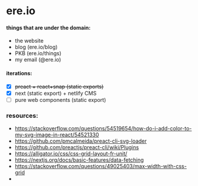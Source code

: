 # ere.io

#### things that are under the domain:
- the website
- blog (ere.io/blog)
- PKB (ere.io/things)
- my email (@ere.io)

#### iterations:
- [x] ~~preact + react+snap (static exports)~~
- [x] next (static export) + netlify CMS
- [ ] pure web components (static export)

### resources:
* https://stackoverflow.com/questions/54519654/how-do-i-add-color-to-my-svg-image-in-react/54521330
* https://github.com/pmcalmeida/preact-cli-svg-loader
* https://github.com/preactjs/preact-cli/wiki/Plugins  
* https://alligator.io/css/css-grid-layout-fr-unit/
* https://nextjs.org/docs/basic-features/data-fetching
* https://stackoverflow.com/questions/49025403/max-width-with-css-grid
* 

